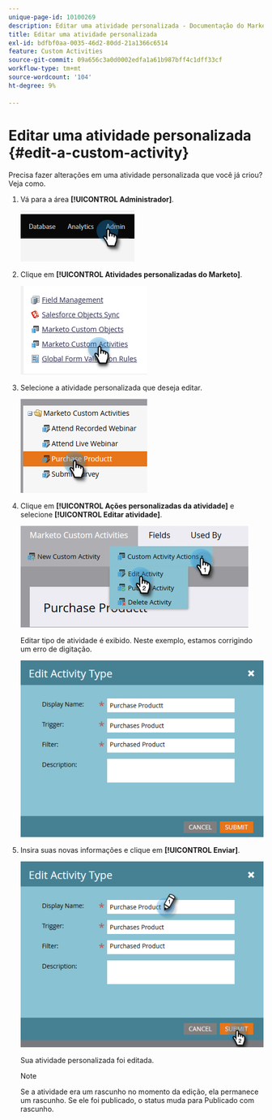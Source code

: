 ```yaml
---
unique-page-id: 10100269
description: Editar uma atividade personalizada - Documentação do Marketo - Documentação do produto
title: Editar uma atividade personalizada
exl-id: bdfbf0aa-0035-46d2-80dd-21a1366c6514
feature: Custom Activities
source-git-commit: 09a656c3a0d0002edfa1a61b987bff4c1dff33cf
workflow-type: tm+mt
source-wordcount: '104'
ht-degree: 9%

---
```


# Editar uma atividade personalizada {#edit-a-custom-activity}

Precisa fazer alterações em uma atividade personalizada que você já criou? Veja como.

1. Vá para a área **[!UICONTROL Administrador]**.

   ![](assets/edit-a-custom-activity-1.png)

1. Clique em **[!UICONTROL Atividades personalizadas do Marketo]**.

   ![](assets/edit-a-custom-activity-2.png)

1. Selecione a atividade personalizada que deseja editar.

   ![](assets/edit-a-custom-activity-3.png)

1. Clique em **[!UICONTROL Ações personalizadas da atividade]** e selecione **[!UICONTROL Editar atividade]**.

   ![](assets/edit-a-custom-activity-4.png)

   Editar tipo de atividade é exibido. Neste exemplo, estamos corrigindo um erro de digitação.

   ![](assets/edit-a-custom-activity-5.png)

1. Insira suas novas informações e clique em **[!UICONTROL Enviar]**.

   ![](assets/edit-a-custom-activity-6.png)

   Sua atividade personalizada foi editada.

   >[!NOTE]
   >
   >Se a atividade era um rascunho no momento da edição, ela permanece um rascunho. Se ele foi publicado, o status muda para Publicado com rascunho.
